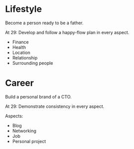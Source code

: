 # Lifestyle

Become a person ready to be a father.

At 29: Develop and follow a happy-flow plan in every aspect.

- Finance
- Health
- Location
- Relationship
- Surrounding people

# Career

Build a personal brand of a CTO.

At 29: Demonstrate consistency in every aspect.

Aspects:

- Blog
- Networking
- Job
- Personal project

